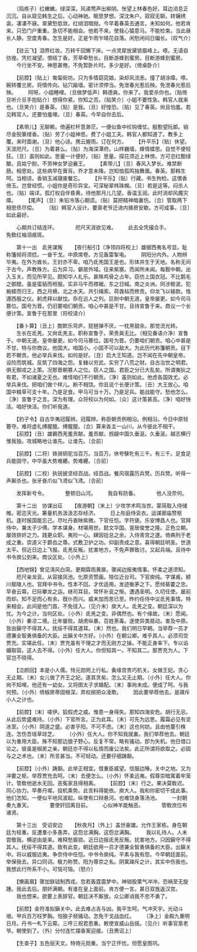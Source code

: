 <!-- { "loadSidebar": true } -->
　　〔捣练子〕红嫩嫩。绿深深。风递莺声出柳阴。怅望上林春色好。耳边消息正沉沉。自从窥见韩生之后。心动神驰。眠思梦想。深沈朱户。寂寂无聊。转辗绣衾。凄凄不寐。翠黛愁低敛。红绡泪暗抛。今早着春英去通言。未知如何。他若肯来。只恐门户重重。急切不能相会。他若不来。使我心猿意马。不能检束。当此昼长人静。空度靑春。怎生是好。正是乍雨乍晴花自落。闲愁闲闷日偏长。〔叹气介〕 

　　【驻云飞】泪界红妆。万转千回懒下床。一点灵犀放黛锁眉峰上。嗏。无语自彷徨。凭栏凝望。恨结丁香。芳草牵愁长。目断游蜂到蜜房。目断游蜂到蜜房。 
　　今行坐不安。神思甚倦。不免暂卧片时。多少是好。〔倚桌卧介〕 

　　【前腔】〔贴上〕匍匐街坊。只为多情窈窕娘。染却风流恙。撞了胡涂瘴。嗏。婉转覆兰房。将情传向。钻穴踰墙。密计须停当。免泄春光惹后殃。免泄春光惹后殃。 
　　阿呀。小姐睡哩。〔旦做梦低声〕韩德眞。你来了。我爱杀你也。〔贴倚旦听介旦手抱贴介〕想得你紧。你知之否。〔贴笑介〕小姐不要性急。韩官人就来也。〔旦笑介〕是春英。〔贴〕是我。〔旦〕好惶恐。〔贴〕见了春英。尙且怕羞。若见韩官人。还要怕羞哩。〔旦〕春英。今早自你去后。 

　　【素带儿】无聊赖。倚遍栏杆意渺茫。一便似鱼中纶钩缠仗。殷懃望阮郞。销尽金猊篆缕香。〔贴〕劳了小姐神思。费了小姐工夫。韩官人都知道了。教多上覆。来时面谢。〔旦〕他心谅。携云握雨。订在何方。 
　　【升平乐】〔贴〕休望。天涯咫尺。〔旦〕为着甚么。〔贴〕为海深潭府。山样巍墙。蜂情蝶思。自觉不便轻狂。〔旦〕虽则如此。思量一计便好。〔贴〕思量。探花须近上林傍。方可恣红酣绿酿。且姑宁耐。不劳神女梦迫襄王。 
　　【素带儿】〔旦〕春风入梦长。难禁断肠。相思处。这些病早在膏肓。乔才意未降。岂知恤孤鸣独舞凰。春英。那韩生呵。当相谅。香销玉减寝废餐忘。 
　　【升平乐】〔贴〕行藏。书生拘检。这偎香倚玉。岂曾经惯。小姐你是奇珍异宝。可深秘翠帏珠幌。〔旦〕若是这等。闷杀人也。〔贴〕端详。孤灯权自伴昏黄。待他那月儿几望。香温玉润。此时消却风魔灾瘴。 
　　【尾声】〔旦〕朱铅冷落心期谎。〔贴〕莫把精神暗裏伤。〔合〕管取两下相思债尽偿。 
　　〔贴〕韩官人设计。要禀老爷迁进内掾房安歇。方可成事。〔旦〕如此最好。 

　　心期共订结连环。　　　　咫尺天涯欲见难。 
　　此去全凭撮合手。　　　　免敎红袖泪痕斑。 

　　第十一出　氐羌谋叛 
　　【夜行船引】〔净领四将校上〕雄据西夷名号显。耻称籓频将须捻。一奋干戈。中原席卷。方见轰雷掣电。 
　　阴阳分内外。人物辨华夷。在外为酋长。王封亦不卑。咱乃氐羌国王是也。形体并生于天地。名称无间于古今。声教殊方。云为异习。僻居外域。往来紫塞。而闻所未闻。每觐中朝。出入玉关。而见所罕见。颇知华人礼乐。甚殊鸡骨之占年。窃仿上国衣冠。不比鹅毛之御腊。虽是蛮貊而袵服。实非马牛而襟裾。东之日蜮。南之炎洲。同涉鲸波。犯蜿蟑而归王。西之月螖。北之水天。共引绳索。荷毳毡而修贡。仰龙飞以输款。恪遵西服之仪。躬虎拜以献忱。忝在远人之列。叵耐中朝无道。皇帝屡更。如今司马篡位。国号为晋。仍旧要咱们朝贡。咱心中甚是不甘。且待宣鲁于来。商议一个长便计策。宣鲁于在那里〔将校请介〕 

　　【番卜算】〔丑上〕酣飮乐穹庐。琵琶弹不厌。一枕黑甜余。那觉流光转。 
　　生长在氐羌。又尙氐羌主。职称宣鲁于。荣贵眞无比。〔相见番语介净〕宣鲁于。中朝无道。皇帝屡更。如今司马篡位。国号为晋。仍要咱们朝贡。咱心中甚是不甘。特与你商议。他国大。咱国小。小固不可以敌大。为此历代称籓朝贡。目下若不朝贡。他必举兵来伐。如何是好。〔丑〕启大王知道。岂不闻在先中朝皇帝。设险而筑城。反筑了四海之怨。复雠以穷武。实穷了八荒之财。自古治世之明君。俱无御戎之上策。况那晋朝篡人之位。窃人之国。君臣之分已大乱矣。所谓夷狄之有君。不如诸夏之无也。难怪咱们不行朝贡。〔净〕虽则如此。他虑各国效尤。必举兵来伐。把咱们做个样儿。断不相饶。你且说个长便计策。〔丑〕大王放心。咱国中粮草可支十年。乃是足食。甲马可当十万。乃是足兵。能战能守。愁他怎么。〔净〕宣鲁于之言。深为有理。众将校以为何如。〔众〕这计策甚高。〔净〕咱好快活。咱好快活。你们听我道。 

　　【豹子令】自古华夷冠履辨。冠履辨。称臣朝贡例相沿。例相沿。今日中原轻簒夺。难将虚礼缚腥膻。缚腥膻。〔合〕算来各主一山川。从今彼此不相干。 
　　【前腔】〔丑〕雄霸西羌羞贡献。羞贡献。觊觎中国久垂涎。久垂涎。越志横行惟我独。攻城略地让谁先。让谁先。〔合前〕 

　　【前腔】〔二将〕铁骑铜驼当百万。当百万。休夸騋牝有三千。有三千。足食足兵能固守。中华虽大势难纒。势难纒。〔合前〕 

　　【前腔】〔二校〕执锐披坚经百战。经百战。餐风宿露历兵燹。历兵燹。听得一声厮杀也。张牙奋爪似飞鸢似飞鸢。〔合前〕 

　　发挥新号令。　　　　整顿旧山河。 
　　我自有防备。　　　　他人没奈何。 

　　第十二出　协谋出征 
　　【夜游朝】〔末上〕少攻学术鸣当世。蒙简取入侍储帷。密迩天光。筹量机务汲汲志存经济。 
　　日上彤庭侍衮衣。运谋廊庙赞枢机。逢时报国能忘己。尽吐丹衷映紫微。下官任恺。字符襃。乐安博昌人也。官拜侍中。兼太子少傅。学本谋身。材堪用世。懿文华国。亶居俊誉之隆。正色立朝。屡效排奸之力。践更众职。夷险一心。肆因铨总之余。入侍靑宫之邃。倚典刑于老成之重。崇道义于爵齿之尊。式敷卫护之功。仰副责成之意。喜得朝廷明圣。世道太平。但近日边上飞报。氐羌反叛。扰害地方。不免声罪致讨。又起兵端。且待中书令庾公到来。商议区处。〔小外上〕 

　　【西地锦】曾见淸风白简。更期霖雨黄扉。骤闻边报夷情事。怀柔之道须知。 
　　咫尺亲龙衮。从容接凤池。化原资赞画。陪位近台司。下官庾纯。字谋甫。颍川鄢陵人也。官拜中书令。性本不回。才优适用。发迹衡茅之下。愿倾葵藿之忠。早奋云霄。已际攀龙之运。继司耳目。常怀补衮之惭。遭遇圣明。久叨任使。屡前而却。知不足而心有余。旣仆而兴。威未加而恩已至。昨约任侍中议氐羌事情。特来相会。此间是他门首。不免径入。〔见介末〕庾大人。氐羌之变。朝廷深以为忧。为今之计。当何区处。〔小外〕氐羌之变。非偶然也。有个缘故。〔末〕愿闻。〔小外〕秦凉二境。比年屡败。胡虏纵暴。百姓荼毒。遂使异类扇动。害及中原。皆由鎭守不得其人。抚绥不得其道耳。〔末〕然也。我们明日早朝。当举荐一员才德兼全智勇俱备的大臣。出鎭关中方好。〔小外〕在朝公卿。难乎其人。必须司空贾充。实堪此任。〔末〕贾充虽有干理之才而无刚方之操。不能正身率下。专以谄媚取容。这人去不得。〔小外〕任大人。你但知其一。不知其二。那贾充为人。下官岂不晓得。 

　　【泣颜回】本是小人儒。恃元勋罔上行私。夤缘宫贵巧机关。女做王妃。贪心无止期。〔末〕女儿做了齐王之妃。遂其贪矣。怎么又无止期。〔小外〕任大人。你尙不知哩。他还有一幼女。又将图太子求婚配。〔末〕事尙未成。便成了呵。与我何预。〔小外〕倚椒房蒂固根深。弄权纲把众凌欺。 
　　因此要举荐他去。是疎斥小人之计也。 

　　【前腔】〔末〕嗟伊。狐假虎之威。惟患一身得失。那知四海安危。胡行无忌。从此后势盛难持。〔小外〕下官所言。正为此耳。〔末〕可先为远思。履霜必见有坚冰至。〔小外〕阴道之盛。必害乎阳。不可不虑。〔末〕这也何妨。且由他蔓引株连。怎伤吾瑶草琼芝。 
　　〔小外〕任大人。你不知我就裏。我们举荐他去。朝廷以为重用大臣。殊不知那边狼子野心。反复不常。略有骚动。卽为失机。他日借口论之。彼虽是椒房之亲。朝廷亦不得以私情而废公法矣。此正所谓将欲取之。必固与之之术也。〔末〕所言甚当。不可轻动。还要仔细踌蹰。 

　　【前腔】〔小外〕踌蹰。此举正相宜。借重臣威望。信服边陲。关中之地。又为冲要之枢。举荐贾充去呵。〔末〕去便怎么。〔小外〕怀柔远夷。假尊崇暗寓着牢笼计。管敎他逝水无回。恶寃家且得相离。 
　　【前腔】〔末〕行之。果决莫敎迟。同心协力。早奏丹墀。投机乘势。此言料得能依。庾大人。我和你密切干成此事。他们怎知。一便似平地风波起。纵使有口辩悬河。也难饶身落汤池。 
　　一封朝奏九重天。　　　　要使奸回离目前。 
　　心似神羊能触恶。　　　　管敎庶位布诸贤。 

　　第十三出　受诏安边 
　　【秋夜月】〔外上〕盖世豪雄。允作王家栋。身在朝廷为轻重。反遭羣小多愚弄。这怨忿满胸。这怨忿满胸。 
　　我以礼待人。人未尝敬我。横逆由是来。难释愁眉锁。近日边报氐羌反叛。扰害地方。只因鎭守不得其人。抚绥不得其道。致有此变。朝廷欲用一员才德兼全智勇俱备的大臣。出鎭关中。将以威服远夷。争奈侍中任恺。中书令庾纯。平素与我有怨。今早朝廷面前。举保我去。异口同词。极力称赞。阳为尊崇之名。阴寓疎斥之计。其实中伤我也。我想此行所系不小。可恼可恼。〔怒介〕 

　　【懒画眉】骤加鈇钺制西戎。忽若轰霆震梦中。神销股栗气冲冲。恐祸至无旋踵。我此去后。朋奸满朝。有谁在皇上面前。肯方便一言。甚日双旌返汉宫。 
　　我也想来。欲要上表辞官。朝廷决不厮放。众公卿诮我不忠不勇了。 

　　【前腔】金符准拟鎭关中。此去难占吉与凶。我平生呵。气冲天宇。光动斗垠。甲兵百万枉罗胸。怕狼子频骚动。怎免干戈战血红。 
　　〔净上〕金殿九重明日月。丹书一札下云霄。三呼三祝君恩重。敕使宣威山岳摇。〔见介〕听事官禀老爷。朝使到了。〔外〕分付连忙摆香案迎接。〔丑赉诏上〕 

　　【生查子】五色丽天文。特倚元勋重。当宁正怀忧。但愿皇图巩。 
